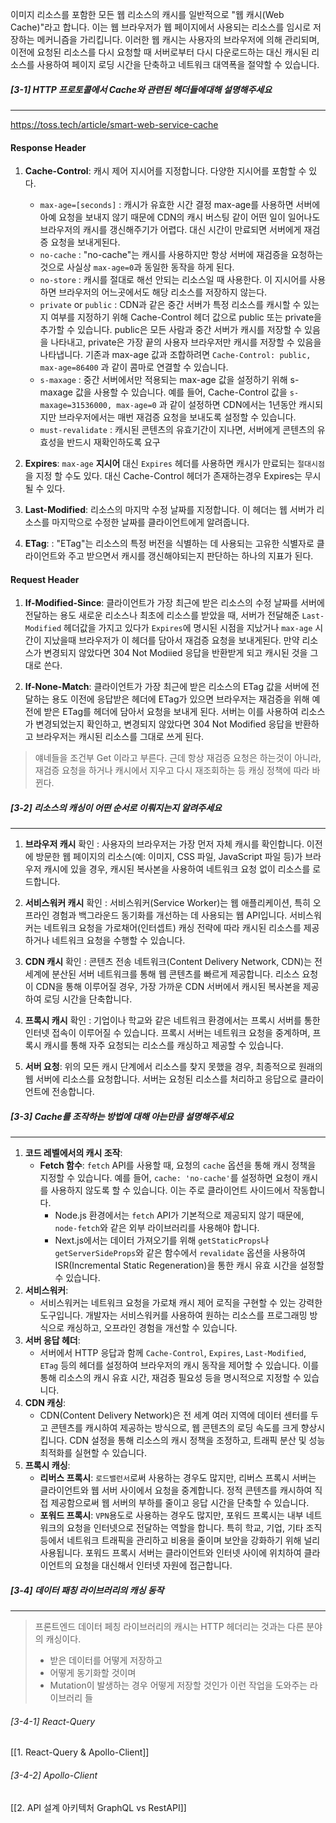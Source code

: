 
이미지 리소스를 포함한 모든 웹 리소스의 캐시를 일반적으로 "웹 캐시(Web Cache)"라고 합니다. 
이는 웹 브라우저가 웹 페이지에서 사용되는 리소스를 임시로 저장하는 메커니즘을 가리킵니다. 이러한 웹 캐시는 사용자의 브라우저에 의해 관리되며, 이전에 요청된 리소스를 다시 요청할 때 서버로부터 다시 다운로드하는 대신 캐시된 리소스를 사용하여 페이지 로딩 시간을 단축하고 네트워크 대역폭을 절약할 수 있습니다.


##### [3-1] HTTP 프로토콜에서 Cache와 관련된 헤더들에대해 설명해주세요 
---
https://toss.tech/article/smart-web-service-cache

#### Response Header
1. **Cache-Control**: 캐시 제어 지시어를 지정합니다. 다양한 지시어를 포함할 수 있다.
	- `max-age=[seconds]` : 캐시가 유효한 시간 결정
	  max-age를 사용하면 서버에 아예 요청을 보내지 않기 때문에 CDN의 캐시 버스팅 같이 어떤 일이 일어나도 브라우저의 캐시를 갱신해주기가 어렵다. 대신 시간이 만료되면 서버에게 재검증 요청을 보내게된다.
	- `no-cache` : "no-cache"는 캐시를 사용하지만 항상 서버에 재검증을 요청하는 것으로 사실상 `max-age=0`과 동일한 동작을 하게 된다.
	- `no-store` : 캐시를 절대로 해선 안되는 리소스일 때 사용한다. 이 지시어를 사용하면 브라우저의 어느곳에서도 해당 리소스를 저장하지 않는다.
	- `private` or `public` : CDN과 같은 중간 서버가 특정 리소스를 캐시할 수 있는지 여부를 지정하기 위해 Cache-Control 헤더 값으로 public 또는 private을 추가할 수 있습니다. public은 모든 사람과 중간 서버가 캐시를 저장할 수 있음을 나타내고, private은 가장 끝의 사용자 브라우저만 캐시를 저장할 수 있음을 나타냅니다. 기존과 max-age 값과 조합하려면 `Cache-Control: public, max-age=86400` 과 같이 콤마로 연결할 수 있습니다.
	- `s-maxage` : 중간 서버에서만 적용되는 max-age 값을 설정하기 위해 s-maxage 값을 사용할 수 있습니다. 예를 들어, Cache-Control 값을 `s-maxage=31536000, max-age=0` 과 같이 설정하면 CDN에서는 1년동안 캐시되지만 브라우저에서는 매번 재검증 요청을 보내도록 설정할 수 있습니다.
	- `must-revalidate` : 캐시된 콘텐츠의 유효기간이 지나면, 서버에게 콘텐츠의 유효성을 반드시 재확인하도록 요구

2. **Expires**: `max-age` **지시어** 대신 `Expires` 헤더를 사용하면 캐시가 만료되는 `절대시점`을 지정 할 수도 있다. 대신 Cache-Control 헤더가 존재하는경우 Expires는 무시될 수 있다.
3. **Last-Modified**: 리소스의 마지막 수정 날짜를 지정합니다. 이 헤더는 웹 서버가 리소스를 마지막으로 수정한 날짜를 클라이언트에게 알려줍니다.
4. **ETag**: : "ETag"는 리소스의 특정 버전을 식별하는 데 사용되는 고유한 식별자로 클라이언트와 주고 받으면서 캐시를 갱신해야되는지 판단하는 하나의 지표가 된다.

#### Request Header
1. **If-Modified-Since**: 클라이언트가 가장 최근에 받은 리소스의 수정 날짜를 서버에 전달하는 용도
   새로운 리소스나 최초에 리소스를 받았을 때, 서버가 전달해준 `Last-Modified` 헤더값을 가지고 있다가
   `Expires`에 명시된 시점을 지났거나 `max-age` 시간이 지났을때 브라우저가 이 헤더를 담아서 재검증 요청을 보내게된다. 만약 리소스가 변경되지 않았다면 304 Not Modiied 응답을 반환받게 되고 캐시된 것을 그대로 쓴다.
    
1. **If-None-Match**: 클라이언트가 가장 최근에 받은 리소스의 ETag 값을 서버에 전달하는 용도
   이전에 응답받은 헤더에 ETag가 있으면 브라우저는 재검증을 위해 예전에 받은 ETag를 헤더에 담아서 요청을 보내게 된다. 서버는 이를 사용하여 리소스가 변경되었는지 확인하고, 변경되지 않았다면 304 Not Modified 응답을 반환하고 브라우저는 캐시된 리소스를 그대로 쓰게 된다.

> 얘네들을 조건부 Get 이라고 부른다. 
> 근데 항상 재검증 요청은 하는것이 아니라, 
> 재검증 요청을 하거나 캐시에서 지우고 다시 재조회하는 등 캐싱 정책에 따라 바뀐다.



##### [3-2] 리소스의 캐싱이 어떤 순서로 이뤄지는지 알려주세요 
---
1. **브라우저 캐시** 확인 : 사용자의 브라우저는 가장 먼저 자체 캐시를 확인합니다. 이전에 방문한 웹 페이지의 리소스(예: 이미지, CSS 파일, JavaScript 파일 등)가 브라우저 캐시에 있을 경우, 캐시된 복사본을 사용하여 네트워크 요청 없이 리소스를 로드합니다.
    
2. **서비스워커 캐시** 확인 : 서비스워커(Service Worker)는 웹 애플리케이션, 특히 오프라인 경험과 백그라운드 동기화를 개선하는 데 사용되는 웹 API입니다. 서비스워커는 네트워크 요청을 가로채어(인터셉트) 캐싱 전략에 따라 캐시된 리소스를 제공하거나 네트워크 요청을 수행할 수 있습니다.
    
3. **CDN 캐시** 확인 : 콘텐츠 전송 네트워크(Content Delivery Network, CDN)는 전 세계에 분산된 서버 네트워크를 통해 웹 콘텐츠를 빠르게 제공합니다. 리소스 요청이 CDN을 통해 이루어질 경우, 가장 가까운 CDN 서버에서 캐시된 복사본을 제공하여 로딩 시간을 단축합니다.
    
4. **프록시 캐시** 확인 : 기업이나 학교와 같은 네트워크 환경에서는 프록시 서버를 통한 인터넷 접속이 이루어질 수 있습니다. 프록시 서버는 네트워크 요청을 중계하며, 프록시 캐시를 통해 자주 요청되는 리소스를 캐싱하고 제공할 수 있습니다.
    
5. **서버 요청**: 위의 모든 캐시 단계에서 리소스를 찾지 못했을 경우, 최종적으로 원래의 웹 서버에 리소스를 요청합니다. 서버는 요청된 리소스를 처리하고 응답으로 클라이언트에 전송합니다.




##### [3-3] Cache를 조작하는 방법에 대해 아는만큼 설명해주세요 
---
1. **코드 레벨에서의 캐시 조작**:
    - **Fetch 함수**: `fetch` API를 사용할 때, 요청의 `cache` 옵션을 통해 캐시 정책을 지정할 수 있습니다. 예를 들어, `cache: 'no-cache'`를 설정하면 요청이 캐시를 사용하지 않도록 할 수 있습니다. 이는 주로 클라이언트 사이드에서 작동합니다.
        - Node.js 환경에서는 `fetch` API가 기본적으로 제공되지 않기 때문에, `node-fetch`와 같은 외부 라이브러리를 사용해야 합니다.
        - Next.js에서는 데이터 가져오기를 위해 `getStaticProps`나 `getServerSideProps`와 같은 함수에서 `revalidate` 옵션을 사용하여 ISR(Incremental Static Regeneration)을 통한 캐시 유효 시간을 설정할 수 있습니다.
2. **서비스워커**:
    - 서비스워커는 네트워크 요청을 가로채 캐시 제어 로직을 구현할 수 있는 강력한 도구입니다. 개발자는 서비스워커를 사용하여 원하는 리소스를 프로그래밍 방식으로 캐싱하고, 오프라인 경험을 개선할 수 있습니다.
3. **서버 응답 헤더**:
    - 서버에서 HTTP 응답과 함께 `Cache-Control`, `Expires`, `Last-Modified`, `ETag` 등의 헤더를 설정하여 브라우저의 캐시 동작을 제어할 수 있습니다. 이를 통해 리소스의 캐시 유효 시간, 재검증 필요성 등을 명시적으로 지정할 수 있습니다.
4. **CDN 캐싱**:
    - CDN(Content Delivery Network)은 전 세계 여러 지역에 데이터 센터를 두고 콘텐츠를 캐시하여 제공하는 방식으로, 웹 콘텐츠의 로딩 속도를 크게 향상시킵니다. CDN 설정을 통해 리소스의 캐시 정책을 조정하고, 트래픽 분산 및 성능 최적화를 실현할 수 있습니다.
5. **프록시 캐싱**:
    - **리버스 프록시**: `로드밸런서`로써 사용하는 경우도 많지만, 리버스 프록시 서버는 클라이언트와 웹 서버 사이에서 요청을 중계합니다. 정적 콘텐츠를 캐시하여 직접 제공함으로써 웹 서버의 부하를 줄이고 응답 시간을 단축할 수 있습니다.
    - **포워드 프록시**: `VPN`용도로 사용하는 경우도 많지만, 포워드 프록시는 내부 네트워크의 요청을 인터넷으로 전달하는 역할을 합니다. 특히 학교, 기업, 기타 조직 등에서 네트워크 트래픽을 관리하고 비용을 줄이며 보안을 강화하기 위해 널리 사용됩니다. 포워드 프록시 서버는 클라이언트와 인터넷 사이에 위치하여 클라이언트의 요청을 대신해서 인터넷 자원에 접근합니다.




##### [3-4] 데이터 패칭 라이브러리의 캐싱 동작
---
> 프론트엔드 데이터 페칭 라이브러리의 캐시는 HTTP 헤더리는 것과는 다른 분야의 캐싱이다. 
> - 받은 데이터를 어떻게 저장하고 
> - 어떻게 동기화할 것이며 
> - Mutation이 발생하는 경우 어떻게 저장할 것인가
> 이런 작업을 도와주는 라이브러리 들
###### [3-4-1] React-Query 
[[1. React-Query & Apollo-Client]]
###### [3-4-2] Apollo-Client 
[[2.  API 설계 아키텍처 GraphQL vs RestAPI]]